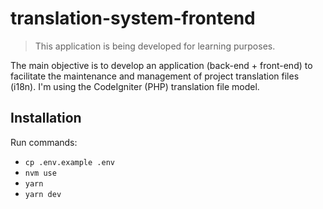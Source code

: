 # translation-system-frontend

> This application is being developed for learning purposes.

The main objective is to develop an application (back-end + front-end) to facilitate the maintenance and management of project translation files (i18n). I'm using the CodeIgniter (PHP) translation file model.

## Installation

Run commands:

- `cp .env.example .env`
- `nvm use`
- `yarn`
- `yarn dev`
